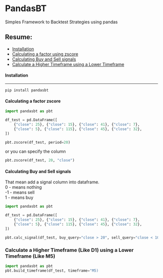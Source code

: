 # PandasBT
Simples Framework to Backtest Strategies using pandas

## Resume:
* [Installation](#Installation)
* [Calculating a factor using zscore](#calculating-a-factor-using-zscore)
* [Calculating Buy and Sell signals](#calculating-buy-and-sell-signals)
* [Calculate a Higher Timeframe using a Lower Timeframe](#calculate-a-higher-timeframe-like-d1-using-a-lower-timeframe-like-m5)

#### Installation
----------
```
pip install pandasbt
```


#### Calculating a factor zscore
```python
import pandasbt as pbt

df_test = pd.DataFrame([
    {"close": 25}, {"close": 15}, {"close": 41}, {"close": 7},
    {"close": 5}, {"close": 115}, {"close": 45}, {"close": 32},
])

pbt.zscore(df_test, period=20)
```
or you can specify the column
```python
pbt.zscore(df_test, 20, "close")
```


#### Calculating Buy and Sell signals
That mean add a signal column into dataframe.  
0 - means nothing  
-1 - means sell  
1 - means buy  

```python
import pandasbt as pbt

df_test = pd.DataFrame([
    {"close": 25}, {"close": 15}, {"close": 41}, {"close": 7},
    {"close": 5}, {"close": 115}, {"close": 45}, {"close": 32},
])

pbt.calc_signal(df_test, buy_query="close > 20", sell_query="close < 10")
```

### Calculate a Higher Timeframe (Like D1) using a Lower Timeframe (Like M5)
```python
import pandasbt as pbt
pbt.build_timeframe(df_test, timeframe="M5)
```
